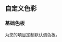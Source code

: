 ## 自定义色彩

### 基础色板

为您的项目定制默认调色板。

<ColorDemo />

<script setup>
import ColorDemo from '../components/colorDemo.vue';
</script>
